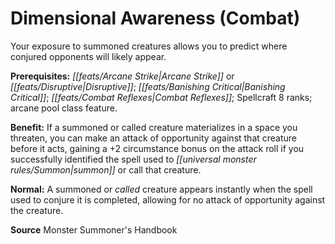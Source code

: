 ﻿---
cssclass: [feats]

---
# Dimensional Awareness (Combat)

Your exposure to summoned creatures allows you to predict where conjured opponents will likely appear.

**Prerequisites:** _[[feats/Arcane Strike|Arcane Strike]]_ or _[[feats/Disruptive|Disruptive]]_; _[[feats/Banishing Critical|Banishing Critical]]_; _[[feats/Combat Reflexes|Combat Reflexes]]_; Spellcraft 8 ranks; arcane pool class feature.

**Benefit:** If a summoned or called creature materializes in a space you threaten, you can make an attack of opportunity against that creature before it acts, gaining a +2 circumstance bonus on the attack roll if you successfully identified the spell used to _[[universal monster rules/Summon|summon]]_ or call that creature.

**Normal:** A summoned or _called_ creature appears instantly when the spell used to conjure it is completed, allowing for no attack of opportunity against the creature.

**Source** Monster Summoner's Handbook
